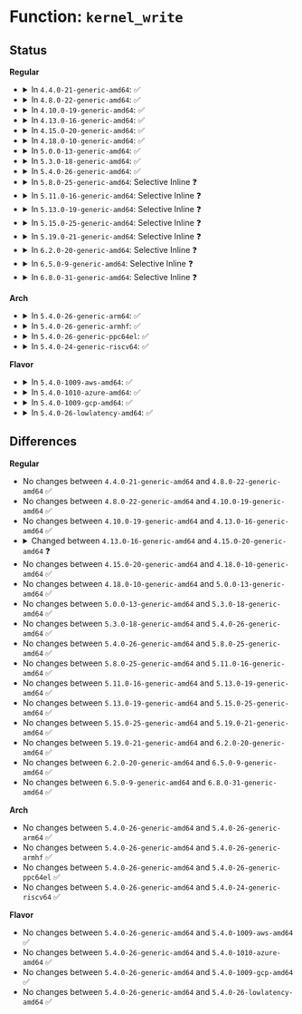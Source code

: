 # Function: <code>kernel_write</code>

## Status
<b>Regular</b>
<ul>
<li>
<details>
<summary>In <code>4.4.0-21-generic-amd64</code>: ✅</summary>

```c
ssize_t kernel_write(struct file * file, const char * buf, size_t count, loff_t pos)
```

```json
{
  "name": "kernel_write",
  "collision_type": "Unique Global",
  "inline_type": "No",
  "funcs": [
    {
      "addr": 18446744071581194848,
      "name": "kernel_write",
      "external": true,
      "loc": "fs/splice.c:588",
      "file": "fs/splice.c",
      "inline": "seen, unknown",
      "caller_inline": [],
      "caller_func": [
        "kernel/sysctl_binary.c:bin_intvec",
        "kernel/sysctl_binary.c:bin_ulongvec",
        "kernel/sysctl_binary.c:bin_dn_node_address",
        "fs/ecryptfs/read_write.c:ecryptfs_write_lower",
        "security/keys/big_key.c:big_key_preparse"
      ]
    }
  ],
  "symbols": [
    {
      "addr": 18446744071581194848,
      "name": "kernel_write",
      "section": ".text",
      "bind": "STB_GLOBAL",
      "size": 72
    }
  ]
}
```
</details>
</li>
<li>
<details>
<summary>In <code>4.8.0-22-generic-amd64</code>: ✅</summary>

```c
ssize_t kernel_write(struct file * file, const char * buf, size_t count, loff_t pos)
```

```json
{
  "name": "kernel_write",
  "collision_type": "Unique Global",
  "inline_type": "No",
  "funcs": [
    {
      "addr": 18446744071581358896,
      "name": "kernel_write",
      "external": true,
      "loc": "fs/splice.c:589",
      "file": "fs/splice.c",
      "inline": "seen, unknown",
      "caller_inline": [],
      "caller_func": [
        "kernel/sysctl_binary.c:bin_dn_node_address",
        "kernel/sysctl_binary.c:bin_ulongvec",
        "kernel/sysctl_binary.c:bin_intvec",
        "fs/ecryptfs/read_write.c:ecryptfs_write_lower",
        "security/keys/big_key.c:big_key_preparse"
      ]
    }
  ],
  "symbols": [
    {
      "addr": 18446744071581358896,
      "name": "kernel_write",
      "section": ".text",
      "bind": "STB_GLOBAL",
      "size": 72
    }
  ]
}
```
</details>
</li>
<li>
<details>
<summary>In <code>4.10.0-19-generic-amd64</code>: ✅</summary>

```c
ssize_t kernel_write(struct file * file, const char * buf, size_t count, loff_t pos)
```

```json
{
  "name": "kernel_write",
  "collision_type": "Unique Global",
  "inline_type": "No",
  "funcs": [
    {
      "addr": 18446744071581438336,
      "name": "kernel_write",
      "external": true,
      "loc": "fs/splice.c:370",
      "file": "fs/splice.c",
      "inline": "seen, unknown",
      "caller_inline": [],
      "caller_func": [
        "kernel/sysctl_binary.c:bin_dn_node_address",
        "kernel/sysctl_binary.c:bin_ulongvec",
        "kernel/sysctl_binary.c:bin_intvec",
        "fs/ecryptfs/read_write.c:ecryptfs_write_lower",
        "security/keys/big_key.c:big_key_preparse"
      ]
    }
  ],
  "symbols": [
    {
      "addr": 18446744071581438336,
      "name": "kernel_write",
      "section": ".text",
      "bind": "STB_GLOBAL",
      "size": 72
    }
  ]
}
```
</details>
</li>
<li>
<details>
<summary>In <code>4.13.0-16-generic-amd64</code>: ✅</summary>

```c
ssize_t kernel_write(struct file * file, const char * buf, size_t count, loff_t pos)
```

```json
{
  "name": "kernel_write",
  "collision_type": "Unique Global",
  "inline_type": "No",
  "funcs": [
    {
      "addr": 18446744071581492976,
      "name": "kernel_write",
      "external": true,
      "loc": "fs/splice.c:367",
      "file": "fs/splice.c",
      "inline": "seen, unknown",
      "caller_inline": [],
      "caller_func": [
        "kernel/sysctl_binary.c:bin_dn_node_address",
        "kernel/sysctl_binary.c:bin_ulongvec",
        "kernel/sysctl_binary.c:bin_intvec",
        "fs/ecryptfs/read_write.c:ecryptfs_write_lower",
        "security/keys/big_key.c:big_key_preparse"
      ]
    }
  ],
  "symbols": [
    {
      "addr": 18446744071581492976,
      "name": "kernel_write",
      "section": ".text",
      "bind": "STB_GLOBAL",
      "size": 72
    }
  ]
}
```
</details>
</li>
<li>
<details>
<summary>In <code>4.15.0-20-generic-amd64</code>: ✅</summary>

```c
ssize_t kernel_write(struct file * file, const void * buf, size_t count, loff_t * pos)
```

```json
{
  "name": "kernel_write",
  "collision_type": "Unique Global",
  "inline_type": "No",
  "funcs": [
    {
      "addr": 18446744071581417600,
      "name": "kernel_write",
      "external": true,
      "loc": "fs/read_write.c:537",
      "file": "fs/read_write.c",
      "inline": "seen, unknown",
      "caller_inline": [],
      "caller_func": [
        "kernel/sysctl_binary.c:bin_dn_node_address",
        "kernel/sysctl_binary.c:bin_ulongvec",
        "kernel/sysctl_binary.c:bin_intvec",
        "fs/ecryptfs/read_write.c:ecryptfs_write_lower",
        "security/keys/big_key.c:big_key_preparse"
      ]
    }
  ],
  "symbols": [
    {
      "addr": 18446744071581417600,
      "name": "kernel_write",
      "section": ".text",
      "bind": "STB_GLOBAL",
      "size": 66
    }
  ]
}
```
</details>
</li>
<li>
<details>
<summary>In <code>4.18.0-10-generic-amd64</code>: ✅</summary>

```c
ssize_t kernel_write(struct file * file, const void * buf, size_t count, loff_t * pos)
```

```json
{
  "name": "kernel_write",
  "collision_type": "Unique Global",
  "inline_type": "No",
  "funcs": [
    {
      "addr": 18446744071581576688,
      "name": "kernel_write",
      "external": true,
      "loc": "fs/read_write.c:542",
      "file": "fs/read_write.c",
      "inline": "seen, unknown",
      "caller_inline": [],
      "caller_func": [
        "kernel/umh.c:fork_usermode_blob",
        "fs/ecryptfs/read_write.c:ecryptfs_write_lower",
        "security/keys/big_key.c:big_key_preparse"
      ]
    }
  ],
  "symbols": [
    {
      "addr": 18446744071581576688,
      "name": "kernel_write",
      "section": ".text",
      "bind": "STB_GLOBAL",
      "size": 66
    }
  ]
}
```
</details>
</li>
<li>
<details>
<summary>In <code>5.0.0-13-generic-amd64</code>: ✅</summary>

```c
ssize_t kernel_write(struct file * file, const void * buf, size_t count, loff_t * pos)
```

```json
{
  "name": "kernel_write",
  "collision_type": "Unique Global",
  "inline_type": "No",
  "funcs": [
    {
      "addr": 18446744071581662448,
      "name": "kernel_write",
      "external": true,
      "loc": "fs/read_write.c:542",
      "file": "fs/read_write.c",
      "inline": "seen, unknown",
      "caller_inline": [],
      "caller_func": [
        "kernel/umh.c:fork_usermode_blob",
        "fs/ecryptfs/read_write.c:ecryptfs_write_lower",
        "security/keys/big_key.c:big_key_preparse"
      ]
    }
  ],
  "symbols": [
    {
      "addr": 18446744071581662448,
      "name": "kernel_write",
      "section": ".text",
      "bind": "STB_GLOBAL",
      "size": 66
    }
  ]
}
```
</details>
</li>
<li>
<details>
<summary>In <code>5.3.0-18-generic-amd64</code>: ✅</summary>

```c
ssize_t kernel_write(struct file * file, const void * buf, size_t count, loff_t * pos)
```

```json
{
  "name": "kernel_write",
  "collision_type": "Unique Global",
  "inline_type": "No",
  "funcs": [
    {
      "addr": 18446744071581770592,
      "name": "kernel_write",
      "external": true,
      "loc": "fs/read_write.c:551",
      "file": "fs/read_write.c",
      "inline": "seen, unknown",
      "caller_inline": [],
      "caller_func": [
        "kernel/umh.c:fork_usermode_blob",
        "fs/ecryptfs/read_write.c:ecryptfs_write_lower",
        "security/keys/big_key.c:big_key_preparse"
      ]
    }
  ],
  "symbols": [
    {
      "addr": 18446744071581770592,
      "name": "kernel_write",
      "section": ".text",
      "bind": "STB_GLOBAL",
      "size": 66
    }
  ]
}
```
</details>
</li>
<li>
<details>
<summary>In <code>5.4.0-26-generic-amd64</code>: ✅</summary>

```c
ssize_t kernel_write(struct file * file, const void * buf, size_t count, loff_t * pos)
```

```json
{
  "name": "kernel_write",
  "collision_type": "Unique Global",
  "inline_type": "No",
  "funcs": [
    {
      "addr": 18446744071581842816,
      "name": "kernel_write",
      "external": true,
      "loc": "fs/read_write.c:551",
      "file": "fs/read_write.c",
      "inline": "seen, unknown",
      "caller_inline": [],
      "caller_func": [
        "kernel/umh.c:fork_usermode_blob",
        "fs/ecryptfs/read_write.c:ecryptfs_write_lower",
        "security/keys/big_key.c:big_key_preparse"
      ]
    }
  ],
  "symbols": [
    {
      "addr": 18446744071581842816,
      "name": "kernel_write",
      "section": ".text",
      "bind": "STB_GLOBAL",
      "size": 66
    }
  ]
}
```
</details>
</li>
<li>
<details>
<summary>In <code>5.8.0-25-generic-amd64</code>: Selective Inline ❓</summary>

```c
ssize_t kernel_write(struct file * file, const void * buf, size_t count, loff_t * pos)
```

```json
{
  "name": "kernel_write",
  "collision_type": "Unique Global",
  "inline_type": "Selective",
  "funcs": [
    {
      "addr": 18446744071582065872,
      "name": "kernel_write",
      "external": true,
      "loc": "fs/read_write.c:575",
      "file": "fs/read_write.c",
      "inline": "not declared, inlined",
      "caller_inline": [],
      "caller_func": [
        "kernel/umh.c:fork_usermode_blob",
        "fs/proc/proc_sysctl.c:process_sysctl_arg",
        "fs/ecryptfs/read_write.c:ecryptfs_write_lower_page_segment"
      ]
    }
  ],
  "symbols": [
    {
      "addr": 18446744071582065872,
      "name": "kernel_write",
      "section": ".text",
      "bind": "STB_GLOBAL",
      "size": 180
    }
  ]
}
```
</details>
</li>
<li>
<details>
<summary>In <code>5.11.0-16-generic-amd64</code>: Selective Inline ❓</summary>

```c
ssize_t kernel_write(struct file * file, const void * buf, size_t count, loff_t * pos)
```

```json
{
  "name": "kernel_write",
  "collision_type": "Unique Global",
  "inline_type": "Selective",
  "funcs": [
    {
      "addr": 18446744071582112448,
      "name": "kernel_write",
      "external": true,
      "loc": "fs/read_write.c:570",
      "file": "fs/read_write.c",
      "inline": "not declared, inlined",
      "caller_inline": [],
      "caller_func": [
        "kernel/usermode_driver.c:blob_to_mnt",
        "fs/proc/proc_sysctl.c:process_sysctl_arg",
        "fs/ecryptfs/read_write.c:ecryptfs_write_lower_page_segment"
      ]
    }
  ],
  "symbols": [
    {
      "addr": 18446744071582112448,
      "name": "kernel_write",
      "section": ".text",
      "bind": "STB_GLOBAL",
      "size": 247
    }
  ]
}
```
</details>
</li>
<li>
<details>
<summary>In <code>5.13.0-19-generic-amd64</code>: Selective Inline ❓</summary>

```c
ssize_t kernel_write(struct file * file, const void * buf, size_t count, loff_t * pos)
```

```json
{
  "name": "kernel_write",
  "collision_type": "Unique Global",
  "inline_type": "Selective",
  "funcs": [
    {
      "addr": 18446744071582136368,
      "name": "kernel_write",
      "external": true,
      "loc": "fs/read_write.c:569",
      "file": "fs/read_write.c",
      "inline": "not declared, inlined",
      "caller_inline": [],
      "caller_func": [
        "kernel/usermode_driver.c:umd_load_blob",
        "fs/proc/proc_sysctl.c:process_sysctl_arg",
        "fs/ecryptfs/read_write.c:ecryptfs_write_lower_page_segment"
      ]
    }
  ],
  "symbols": [
    {
      "addr": 18446744071582136368,
      "name": "kernel_write",
      "section": ".text",
      "bind": "STB_GLOBAL",
      "size": 344
    }
  ]
}
```
</details>
</li>
<li>
<details>
<summary>In <code>5.15.0-25-generic-amd64</code>: Selective Inline ❓</summary>

```c
ssize_t kernel_write(struct file * file, const void * buf, size_t count, loff_t * pos)
```

```json
{
  "name": "kernel_write",
  "collision_type": "Unique Global",
  "inline_type": "Selective",
  "funcs": [
    {
      "addr": 18446744071582453040,
      "name": "kernel_write",
      "external": true,
      "loc": "fs/read_write.c:559",
      "file": "fs/read_write.c",
      "inline": "not declared, inlined",
      "caller_inline": [],
      "caller_func": [
        "kernel/usermode_driver.c:umd_load_blob",
        "fs/proc/proc_sysctl.c:process_sysctl_arg",
        "fs/ecryptfs/read_write.c:ecryptfs_write_lower_page_segment"
      ]
    }
  ],
  "symbols": [
    {
      "addr": 18446744071582453040,
      "name": "kernel_write",
      "section": ".text",
      "bind": "STB_GLOBAL",
      "size": 344
    }
  ]
}
```
</details>
</li>
<li>
<details>
<summary>In <code>5.19.0-21-generic-amd64</code>: Selective Inline ❓</summary>

```c
ssize_t kernel_write(struct file * file, const void * buf, size_t count, loff_t * pos)
```

```json
{
  "name": "kernel_write",
  "collision_type": "Unique Global",
  "inline_type": "Selective",
  "funcs": [
    {
      "addr": 18446744071582978000,
      "name": "kernel_write",
      "external": true,
      "loc": "fs/read_write.c:555",
      "file": "fs/read_write.c",
      "inline": "not declared, inlined",
      "caller_inline": [],
      "caller_func": [
        "kernel/usermode_driver.c:umd_load_blob",
        "fs/proc/proc_sysctl.c:process_sysctl_arg",
        "fs/ecryptfs/read_write.c:ecryptfs_write_lower_page_segment"
      ]
    }
  ],
  "symbols": [
    {
      "addr": 18446744071582978000,
      "name": "kernel_write",
      "section": ".text",
      "bind": "STB_GLOBAL",
      "size": 400
    }
  ]
}
```
</details>
</li>
<li>
<details>
<summary>In <code>6.2.0-20-generic-amd64</code>: Selective Inline ❓</summary>

```c
ssize_t kernel_write(struct file * file, const void * buf, size_t count, loff_t * pos)
```

```json
{
  "name": "kernel_write",
  "collision_type": "Unique Global",
  "inline_type": "Selective",
  "funcs": [
    {
      "addr": 18446744071583541840,
      "name": "kernel_write",
      "external": true,
      "loc": "fs/read_write.c:548",
      "file": "fs/read_write.c",
      "inline": "not declared, inlined",
      "caller_inline": [],
      "caller_func": [
        "kernel/usermode_driver.c:umd_load_blob",
        "fs/proc/proc_sysctl.c:process_sysctl_arg",
        "fs/ecryptfs/read_write.c:ecryptfs_write_lower_page_segment"
      ]
    }
  ],
  "symbols": [
    {
      "addr": 18446744071583541840,
      "name": "kernel_write",
      "section": ".text",
      "bind": "STB_GLOBAL",
      "size": 440
    }
  ]
}
```
</details>
</li>
<li>
<details>
<summary>In <code>6.5.0-9-generic-amd64</code>: Selective Inline ❓</summary>

```c
ssize_t kernel_write(struct file * file, const void * buf, size_t count, loff_t * pos)
```

```json
{
  "name": "kernel_write",
  "collision_type": "Unique Global",
  "inline_type": "Selective",
  "funcs": [
    {
      "addr": 18446744071583757744,
      "name": "kernel_write",
      "external": true,
      "loc": "fs/read_write.c:548",
      "file": "fs/read_write.c",
      "inline": "not declared, inlined",
      "caller_inline": [],
      "caller_func": [
        "kernel/usermode_driver.c:umd_load_blob",
        "fs/proc/proc_sysctl.c:process_sysctl_arg",
        "fs/ecryptfs/read_write.c:ecryptfs_write_lower_page_segment"
      ]
    }
  ],
  "symbols": [
    {
      "addr": 18446744071583757744,
      "name": "kernel_write",
      "section": ".text",
      "bind": "STB_GLOBAL",
      "size": 446
    }
  ]
}
```
</details>
</li>
<li>
<details>
<summary>In <code>6.8.0-31-generic-amd64</code>: Selective Inline ❓</summary>

```c
ssize_t kernel_write(struct file * file, const void * buf, size_t count, loff_t * pos)
```

```json
{
  "name": "kernel_write",
  "collision_type": "Unique Global",
  "inline_type": "Selective",
  "funcs": [
    {
      "addr": 18446744071583960368,
      "name": "kernel_write",
      "external": true,
      "loc": "fs/read_write.c:554",
      "file": "fs/read_write.c",
      "inline": "not declared, inlined",
      "caller_inline": [],
      "caller_func": [
        "fs/proc/proc_sysctl.c:process_sysctl_arg",
        "fs/ecryptfs/read_write.c:ecryptfs_write_lower_page_segment"
      ]
    }
  ],
  "symbols": [
    {
      "addr": 18446744071583960368,
      "name": "kernel_write",
      "section": ".text",
      "bind": "STB_GLOBAL",
      "size": 446
    }
  ]
}
```
</details>
</li>
</ul>
<b>Arch</b>
<ul>
<li>
<details>
<summary>In <code>5.4.0-26-generic-arm64</code>: ✅</summary>

```c
ssize_t kernel_write(struct file * file, const void * buf, size_t count, loff_t * pos)
```

```json
{
  "name": "kernel_write",
  "collision_type": "Unique Global",
  "inline_type": "No",
  "funcs": [
    {
      "addr": 18446603336493307728,
      "name": "kernel_write",
      "external": true,
      "loc": "fs/read_write.c:551",
      "file": "fs/read_write.c",
      "inline": "seen, unknown",
      "caller_inline": [],
      "caller_func": [
        "kernel/umh.c:fork_usermode_blob",
        "fs/ecryptfs/read_write.c:ecryptfs_write_lower",
        "security/keys/big_key.c:big_key_preparse"
      ]
    }
  ],
  "symbols": [
    {
      "addr": 18446603336493307728,
      "name": "kernel_write",
      "section": ".text",
      "bind": "STB_GLOBAL",
      "size": 216
    }
  ]
}
```
</details>
</li>
<li>
<details>
<summary>In <code>5.4.0-26-generic-armhf</code>: ✅</summary>

```c
ssize_t kernel_write(struct file * file, const void * buf, size_t count, loff_t * pos)
```

```json
{
  "name": "kernel_write",
  "collision_type": "Unique Global",
  "inline_type": "No",
  "funcs": [
    {
      "addr": 3226910580,
      "name": "kernel_write",
      "external": true,
      "loc": "fs/read_write.c:551",
      "file": "fs/read_write.c",
      "inline": "seen, unknown",
      "caller_inline": [],
      "caller_func": [
        "kernel/umh.c:fork_usermode_blob",
        "fs/ecryptfs/read_write.c:ecryptfs_write_lower",
        "security/keys/big_key.c:big_key_preparse"
      ]
    }
  ],
  "symbols": [
    {
      "addr": 3226910580,
      "name": "kernel_write",
      "section": ".text",
      "bind": "STB_GLOBAL",
      "size": 84
    }
  ]
}
```
</details>
</li>
<li>
<details>
<summary>In <code>5.4.0-26-generic-ppc64el</code>: ✅</summary>

```c
ssize_t kernel_write(struct file * file, const void * buf, size_t count, loff_t * pos)
```

```json
{
  "name": "kernel_write",
  "collision_type": "Unique Global",
  "inline_type": "No",
  "funcs": [
    {
      "addr": 13835058055286848416,
      "name": "kernel_write",
      "external": true,
      "loc": "fs/read_write.c:551",
      "file": "fs/read_write.c",
      "inline": "seen, unknown",
      "caller_inline": [],
      "caller_func": [
        "kernel/umh.c:fork_usermode_blob",
        "fs/ecryptfs/read_write.c:ecryptfs_write_lower",
        "security/keys/big_key.c:big_key_preparse"
      ]
    }
  ],
  "symbols": [
    {
      "addr": 13835058055286848416,
      "name": "kernel_write",
      "section": ".text",
      "bind": "STB_GLOBAL",
      "size": 140
    }
  ]
}
```
</details>
</li>
<li>
<details>
<summary>In <code>5.4.0-24-generic-riscv64</code>: ✅</summary>

```c
ssize_t kernel_write(struct file * file, const void * buf, size_t count, loff_t * pos)
```

```json
{
  "name": "kernel_write",
  "collision_type": "Unique Global",
  "inline_type": "No",
  "funcs": [
    {
      "addr": 18446743936273049424,
      "name": "kernel_write",
      "external": true,
      "loc": "fs/read_write.c:551",
      "file": "fs/read_write.c",
      "inline": "seen, unknown",
      "caller_inline": [],
      "caller_func": [
        "kernel/umh.c:fork_usermode_blob",
        "fs/ecryptfs/read_write.c:ecryptfs_write_lower",
        "security/keys/big_key.c:big_key_preparse"
      ]
    }
  ],
  "symbols": [
    {
      "addr": 18446743936273049424,
      "name": "kernel_write",
      "section": ".text",
      "bind": "STB_GLOBAL",
      "size": 84
    }
  ]
}
```
</details>
</li>
</ul>
<b>Flavor</b>
<ul>
<li>
<details>
<summary>In <code>5.4.0-1009-aws-amd64</code>: ✅</summary>

```c
ssize_t kernel_write(struct file * file, const void * buf, size_t count, loff_t * pos)
```

```json
{
  "name": "kernel_write",
  "collision_type": "Unique Global",
  "inline_type": "No",
  "funcs": [
    {
      "addr": 18446744071581811552,
      "name": "kernel_write",
      "external": true,
      "loc": "fs/read_write.c:551",
      "file": "fs/read_write.c",
      "inline": "seen, unknown",
      "caller_inline": [],
      "caller_func": [
        "kernel/sysctl_binary.c:bin_dn_node_address",
        "kernel/sysctl_binary.c:bin_ulongvec",
        "kernel/sysctl_binary.c:bin_intvec",
        "kernel/umh.c:fork_usermode_blob",
        "fs/ecryptfs/read_write.c:ecryptfs_write_lower",
        "security/keys/big_key.c:big_key_preparse"
      ]
    }
  ],
  "symbols": [
    {
      "addr": 18446744071581811552,
      "name": "kernel_write",
      "section": ".text",
      "bind": "STB_GLOBAL",
      "size": 66
    }
  ]
}
```
</details>
</li>
<li>
<details>
<summary>In <code>5.4.0-1010-azure-amd64</code>: ✅</summary>

```c
ssize_t kernel_write(struct file * file, const void * buf, size_t count, loff_t * pos)
```

```json
{
  "name": "kernel_write",
  "collision_type": "Unique Global",
  "inline_type": "No",
  "funcs": [
    {
      "addr": 18446744071581749216,
      "name": "kernel_write",
      "external": true,
      "loc": "fs/read_write.c:551",
      "file": "fs/read_write.c",
      "inline": "seen, unknown",
      "caller_inline": [],
      "caller_func": [
        "kernel/sysctl_binary.c:bin_dn_node_address",
        "kernel/sysctl_binary.c:bin_ulongvec",
        "kernel/sysctl_binary.c:bin_intvec",
        "kernel/umh.c:fork_usermode_blob",
        "fs/ecryptfs/read_write.c:ecryptfs_write_lower",
        "security/keys/big_key.c:big_key_preparse"
      ]
    }
  ],
  "symbols": [
    {
      "addr": 18446744071581749216,
      "name": "kernel_write",
      "section": ".text",
      "bind": "STB_GLOBAL",
      "size": 66
    }
  ]
}
```
</details>
</li>
<li>
<details>
<summary>In <code>5.4.0-1009-gcp-amd64</code>: ✅</summary>

```c
ssize_t kernel_write(struct file * file, const void * buf, size_t count, loff_t * pos)
```

```json
{
  "name": "kernel_write",
  "collision_type": "Unique Global",
  "inline_type": "No",
  "funcs": [
    {
      "addr": 18446744071581802864,
      "name": "kernel_write",
      "external": true,
      "loc": "fs/read_write.c:551",
      "file": "fs/read_write.c",
      "inline": "seen, unknown",
      "caller_inline": [],
      "caller_func": [
        "kernel/umh.c:fork_usermode_blob",
        "fs/ecryptfs/read_write.c:ecryptfs_write_lower",
        "security/keys/big_key.c:big_key_preparse"
      ]
    }
  ],
  "symbols": [
    {
      "addr": 18446744071581802864,
      "name": "kernel_write",
      "section": ".text",
      "bind": "STB_GLOBAL",
      "size": 66
    }
  ]
}
```
</details>
</li>
<li>
<details>
<summary>In <code>5.4.0-26-lowlatency-amd64</code>: ✅</summary>

```c
ssize_t kernel_write(struct file * file, const void * buf, size_t count, loff_t * pos)
```

```json
{
  "name": "kernel_write",
  "collision_type": "Unique Global",
  "inline_type": "No",
  "funcs": [
    {
      "addr": 18446744071581872080,
      "name": "kernel_write",
      "external": true,
      "loc": "fs/read_write.c:551",
      "file": "fs/read_write.c",
      "inline": "seen, unknown",
      "caller_inline": [],
      "caller_func": [
        "kernel/umh.c:fork_usermode_blob",
        "fs/ecryptfs/read_write.c:ecryptfs_write_lower",
        "security/keys/big_key.c:big_key_preparse"
      ]
    }
  ],
  "symbols": [
    {
      "addr": 18446744071581872080,
      "name": "kernel_write",
      "section": ".text",
      "bind": "STB_GLOBAL",
      "size": 66
    }
  ]
}
```
</details>
</li>
</ul>

## Differences
<b>Regular</b>
<ul>
<li>
No changes between <code>4.4.0-21-generic-amd64</code> and <code>4.8.0-22-generic-amd64</code> ✅
</li>
<li>
No changes between <code>4.8.0-22-generic-amd64</code> and <code>4.10.0-19-generic-amd64</code> ✅
</li>
<li>
No changes between <code>4.10.0-19-generic-amd64</code> and <code>4.13.0-16-generic-amd64</code> ✅
</li>
<li>
<details>
<summary>Changed between <code>4.13.0-16-generic-amd64</code> and <code>4.15.0-20-generic-amd64</code> ❓</summary>
<ul>
<li>
<b>Param type changed. </b>
<code>const char * buf</code> ➡️ <code>const void * buf</code>
</li>
<li>
<b>Param type changed. </b>
<code>loff_t pos</code> ➡️ <code>loff_t * pos</code>
</li>
</ul>
</details>
</li>
<li>
No changes between <code>4.15.0-20-generic-amd64</code> and <code>4.18.0-10-generic-amd64</code> ✅
</li>
<li>
No changes between <code>4.18.0-10-generic-amd64</code> and <code>5.0.0-13-generic-amd64</code> ✅
</li>
<li>
No changes between <code>5.0.0-13-generic-amd64</code> and <code>5.3.0-18-generic-amd64</code> ✅
</li>
<li>
No changes between <code>5.3.0-18-generic-amd64</code> and <code>5.4.0-26-generic-amd64</code> ✅
</li>
<li>
No changes between <code>5.4.0-26-generic-amd64</code> and <code>5.8.0-25-generic-amd64</code> ✅
</li>
<li>
No changes between <code>5.8.0-25-generic-amd64</code> and <code>5.11.0-16-generic-amd64</code> ✅
</li>
<li>
No changes between <code>5.11.0-16-generic-amd64</code> and <code>5.13.0-19-generic-amd64</code> ✅
</li>
<li>
No changes between <code>5.13.0-19-generic-amd64</code> and <code>5.15.0-25-generic-amd64</code> ✅
</li>
<li>
No changes between <code>5.15.0-25-generic-amd64</code> and <code>5.19.0-21-generic-amd64</code> ✅
</li>
<li>
No changes between <code>5.19.0-21-generic-amd64</code> and <code>6.2.0-20-generic-amd64</code> ✅
</li>
<li>
No changes between <code>6.2.0-20-generic-amd64</code> and <code>6.5.0-9-generic-amd64</code> ✅
</li>
<li>
No changes between <code>6.5.0-9-generic-amd64</code> and <code>6.8.0-31-generic-amd64</code> ✅
</li>
</ul>
<b>Arch</b>
<ul>
<li>
No changes between <code>5.4.0-26-generic-amd64</code> and <code>5.4.0-26-generic-arm64</code> ✅
</li>
<li>
No changes between <code>5.4.0-26-generic-amd64</code> and <code>5.4.0-26-generic-armhf</code> ✅
</li>
<li>
No changes between <code>5.4.0-26-generic-amd64</code> and <code>5.4.0-26-generic-ppc64el</code> ✅
</li>
<li>
No changes between <code>5.4.0-26-generic-amd64</code> and <code>5.4.0-24-generic-riscv64</code> ✅
</li>
</ul>
<b>Flavor</b>
<ul>
<li>
No changes between <code>5.4.0-26-generic-amd64</code> and <code>5.4.0-1009-aws-amd64</code> ✅
</li>
<li>
No changes between <code>5.4.0-26-generic-amd64</code> and <code>5.4.0-1010-azure-amd64</code> ✅
</li>
<li>
No changes between <code>5.4.0-26-generic-amd64</code> and <code>5.4.0-1009-gcp-amd64</code> ✅
</li>
<li>
No changes between <code>5.4.0-26-generic-amd64</code> and <code>5.4.0-26-lowlatency-amd64</code> ✅
</li>
</ul>
